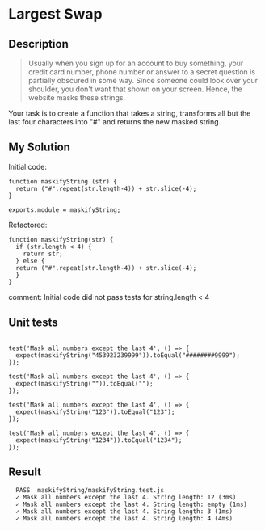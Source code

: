 # Largest Swap

## Description

>Usually when you sign up for an account to buy something, your credit card number, phone number or answer to a secret question is partially obscured in some way. Since someone could look over your shoulder, you don't want that shown on your screen. Hence, the website masks these strings.

Your task is to create a function that takes a string, transforms all but the last four characters into "#" and returns the new masked string.

## My Solution

Initial code:

```
function maskifyString (str) {
  return ("#".repeat(str.length-4)) + str.slice(-4);
}

exports.module = maskifyString;
```

Refactored:

```
function maskifyString(str) {
  if (str.length < 4) {
    return str;
  } else {
  return ("#".repeat(str.length-4)) + str.slice(-4);
  }
}
```
comment: Initial code did not pass tests for string.length < 4

## Unit tests

```

test('Mask all numbers except the last 4', () => {
  expect(maskifyString("453923239999")).toEqual("########9999");
});

test('Mask all numbers except the last 4', () => {
  expect(maskifyString("")).toEqual("");
});

test('Mask all numbers except the last 4', () => {
  expect(maskifyString("123")).toEqual("123");
});

test('Mask all numbers except the last 4', () => {
  expect(maskifyString("1234")).toEqual("1234");
});
```
## Result

```
  PASS  maskifyString/maskifyString.test.js
  ✓ Mask all numbers except the last 4. String length: 12 (3ms)
  ✓ Mask all numbers except the last 4. String length: empty (1ms)
  ✓ Mask all numbers except the last 4. String length: 3 (1ms)
  ✓ Mask all numbers except the last 4. String length: 4 (4ms)
```
